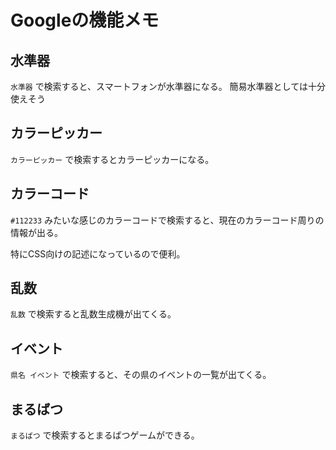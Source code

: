 # Googleの機能メモ

## 水準器

`水準器` で検索すると、スマートフォンが水準器になる。
簡易水準器としては十分使えそう

## カラーピッカー

`カラーピッカー` で検索するとカラーピッカーになる。

## カラーコード

`#112233` みたいな感じのカラーコードで検索すると、現在のカラーコード周りの情報が出る。

特にCSS向けの記述になっているので便利。

## 乱数

`乱数` で検索すると乱数生成機が出てくる。

## イベント

`県名 イベント` で検索すると、その県のイベントの一覧が出てくる。

## まるばつ

`まるばつ` で検索するとまるばつゲームができる。
